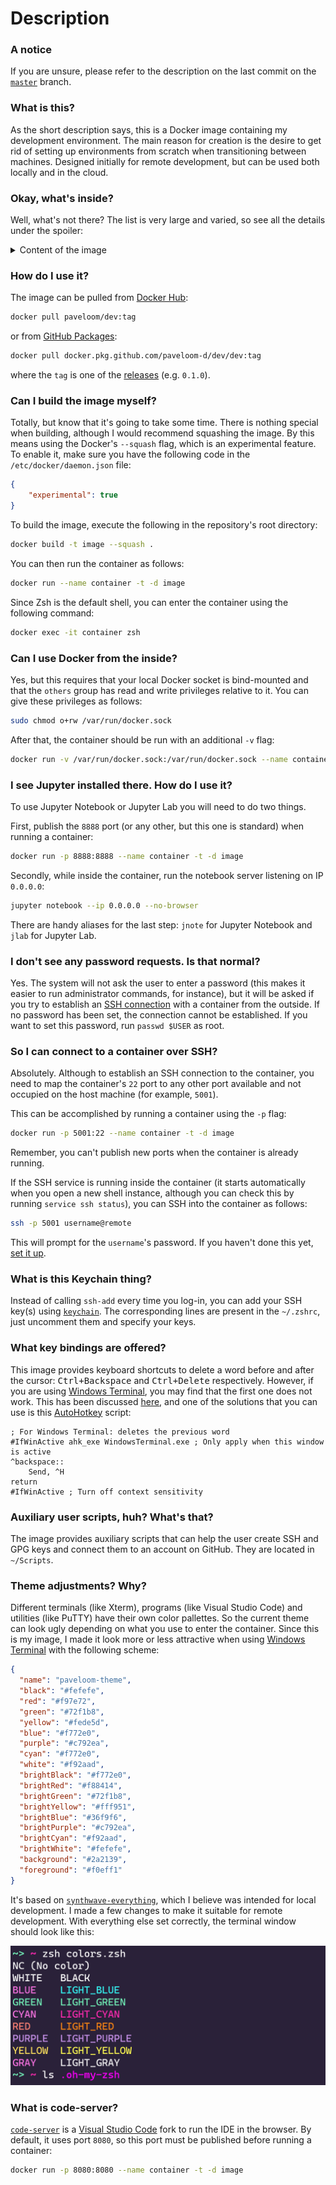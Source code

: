# Description

### A notice

If you are unsure, please refer to the description on the last commit on the
[`master`](https://github.com/paveloom-d/dev/tree/master) branch.

### What is this?

As the short description says, this is a Docker image containing my development environment.
The main reason for creation is the desire to get rid of setting up environments from
scratch when transitioning between machines. Designed initially for remote development,
but can be used both locally and in the cloud.

### Okay, what's inside?

Well, what's not there? The list is very large and varied,
so see all the details under the spoiler:

<details>
<summary>Content of the image</summary>
<ul>
  <li>Base image: Ubuntu (20.10)</li>
  <li>Essential packages:</li>
  <ul>
    <li><code>apt-utils</code></li>
    <li><code>apt-transport-https</code></li>
    <li><code>dialog</code></li>
    <li><code>dumb-init</code></li>
    <li><code>htop</code></li>
    <li><code>ca-certificates</code></li>
    <li><code>git</code></li>
    <li><code>make</code></li>
    <li><code>ncdu</code></li>
    <li><code>zip</code></li>
    <li><code>unzip</code></li>
    <li><code>nano</code></li>
    <li><code>less</code></li>
    <li><code>wget</code></li>
    <li><code>curl</code></li>
    <li><code>gnupg-agent</code></li>
    <li><a href="https://github.com/sudo-project/sudo"><code>sudo</code></a> (1.9.1)</li>
    <li><code>ssh</code></li>
    <li><code>locales</code></li>
    <li><code>software-properties-common</code></li>
  </ul>
  <li>Non-root user set-up</li>
  <li><a href="#what-is-this-keychain-thing">Keychain to manage your SSH keys</a></li>
  <li><a href="#what-key-bindings-are-offered">Key bindings</a></li>
  <li>X2Go Server and XFCE Desktop Environment</li>
  <li>Midori Web Browser</li>
  <li><a href="#auxiliary-user-scripts-huh-whats-that">Auxiliary user scripts</a></li>
  <li>Zsh as the default shell:</li>
  <ul>
    <li><a href="https://github.com/ohmyzsh/ohmyzsh">OhMyZsh</a></li>
    <ul>
      <li>Additional plugins:</li>
      <ul>
        <li>
          <a href="https://github.com/zsh-users/zsh-autosuggestions">
            <code>
              zsh-autosuggestions
            </code>
          </a>
        </li>
      </ul>
      <li><a href="#theme-adjustments-why-is-that">Theme adjustments</a></li>
    </ul>
  </ul>
  <li>Docker</li>
  <li>Python (3.8):</li>
  <ul>
    <li><code>python3-dev</code></li>
    <li><code>python3-pip</code></li>
    <li>Packages:</li>
    <ul>
      <li><code>wheel</code></li>
      <li><code>numpy</code></li>
      <li><code>matplotlib</code></li>
    </ul>
  </ul>
  <li>Jupyter:</li>
  <ul>
    <li><code>jupyter</code></li>
    <li><code>jupyterlab</code></li>
    <li>
      <a href="#i-see-jupyter-installed-there-how-do-i-use-it">
        Aliases to run a notebook server
      </a>
    </li>
  </ul>
  <li>Julia (1.5.1):</li>
  <ul>
    <li><a href="https://github.com/JuliaDocs/Documenter.jl">Documenter.jl</a></li>
    <li><a href="https://github.com/fredrikekre/Literate.jl">Literate.jl</a></li>
    <li><a href="https://github.com/timholy/Revise.jl">Revise.jl</a></li>
    <li><a href="https://github.com/JuliaLang/IJulia.jl">IJulia.jl</a></li>
    <li><a href="https://github.com/JuliaPy/PyPlot.jl">PyPlot.jl</a></li>
    <li><a href="https://github.com/JuliaPlots/Plots.jl">Plots.jl</a></li>
  </ul>
  <li>Node.js and npm</li>
  <li>Rclone</li>
  <li>TexLive:</li>
  <ul>
    <li><code>dvipng</code></li>
    <li><code>texlive-latex-extra</code></li>
    <li><code>texlive-fonts-extra</code></li>
    <li><code>texlive-lang-cyrillic</code></li>
    <li><code>cm-super</code></li>
  </ul>
  <li><a href="#what-is-code-server"><code>code-server</code></a></li>
</ul>
</details>

### How do I use it?

The image can be pulled from [Docker Hub](https://hub.docker.com/r/paveloom/dev):

```bash
docker pull paveloom/dev:tag
```

or from [GitHub Packages](https://github.com/paveloom-d/dev/packages):

```bash
docker pull docker.pkg.github.com/paveloom-d/dev/dev:tag
```

where the `tag` is one of the [releases](https://github.com/paveloom-d/dev/releases)
(e.g. `0.1.0`).

### Can I build the image myself?

Totally, but know that it's going to take some time. There is nothing special when building,
although I would recommend squashing the image. By this means using the Docker's `--squash`
flag, which is an experimental feature. To enable it, make sure you have the following code
in the `/etc/docker/daemon.json` file:

```json
{
    "experimental": true
}
```

To build the image, execute the following in the repository's root directory:

```bash
docker build -t image --squash .
```

You can then run the container as follows:

```bash
docker run --name container -t -d image
```

Since Zsh is the default shell, you can enter the container using the following command:

```bash
docker exec -it container zsh
```

### Can I use Docker from the inside?

Yes, but this requires that your local Docker socket is bind-mounted and that the `others`
group has read and write privileges relative to it. You can give these privileges as
follows:

```bash
sudo chmod o+rw /var/run/docker.sock
```

After that, the container should be run with an additional `-v` flag:

```bash
docker run -v /var/run/docker.sock:/var/run/docker.sock --name container -t -d image
```

### I see Jupyter installed there. How do I use it?

To use Jupyter Notebook or Jupyter Lab you will need to do two things.

First, publish the `8888` port (or any other, but this one is standard) when running a
container:

```bash
docker run -p 8888:8888 --name container -t -d image
```

Secondly, while inside the container, run the notebook server listening on IP `0.0.0.0`:

```bash
jupyter notebook --ip 0.0.0.0 --no-browser
```

There are handy aliases for the last step: `jnote` for Jupyter Notebook and `jlab` for
Jupyter Lab.

### I don't see any password requests. Is that normal?

Yes. The system will not ask the user to enter a password (this makes it
easier to run administrator commands, for instance), but it will be asked if you try to
establish an [SSH connection](#so-i-can-connect-to-this-container-over-ssh) with a
container from the outside. If no password has been set, the connection cannot be
established. If you want to set this password, run `passwd $USER` as root.

### So I can connect to a container over SSH?

Absolutely. Although to establish an SSH connection to the container, you need to map the
container's `22` port to any other port available and not occupied on the host machine
(for example, `5001`).

This can be accomplished by running a container using the `-p` flag:

```bash
docker run -p 5001:22 --name container -t -d image
```

Remember, you can't publish new ports when the container is already running.

If the SSH service is running inside the container (it starts automatically when you
open a new shell instance, although you can check this by running `service ssh status`),
you can SSH into the container as follows:

```bash
ssh -p 5001 username@remote
```

This will prompt for the `username`'s password. If you haven't done this yet,
[set it up](#i-dont-see-any-password-requests-is-that-normal).

### What is this Keychain thing?

Instead of calling `ssh-add` every time you log-in, you can add your SSH key(s) using
[`keychain`](https://linux.die.net/man/1/keychain). The corresponding lines are present
in the `~/.zshrc`, just uncomment them and specify your keys.

### What key bindings are offered?

This image provides keyboard shortcuts to delete a word before and after the cursor:
<kbd>Ctrl+Backspace</kbd> and <kbd>Ctrl+Delete</kbd> respectively. However, if you are
using [Windows Terminal](https://github.com/microsoft/terminal), you may find that the
first one does not work. This has been discussed
[here](https://github.com/microsoft/terminal/issues/755), and one of the solutions that
you can use is this [AutoHotkey](https://www.autohotkey.com/) script:

```autohotkey
; For Windows Terminal: deletes the previous word
#IfWinActive ahk_exe WindowsTerminal.exe ; Only apply when this window is active
^backspace::
    Send, ^H
return
#IfWinActive ; Turn off context sensitivity
```

### Auxiliary user scripts, huh? What's that?

The image provides auxiliary scripts that can help the user create SSH and GPG keys and
connect them to an account on GitHub. They are located in `~/Scripts`.

### Theme adjustments? Why?

Different terminals (like Xterm), programs (like Visual Studio Code) and utilities
(like PuTTY) have their own color pallettes. So the current theme can look ugly depending
on what you use to enter the container. Since this is my image, I made it look more or less
attractive when using [Windows Terminal](https://github.com/microsoft/terminal) with the
following scheme:

```json
{
  "name": "paveloom-theme",
  "black": "#fefefe",
  "red": "#f97e72",
  "green": "#72f1b8",
  "yellow": "#fede5d",
  "blue": "#f772e0",
  "purple": "#c792ea",
  "cyan": "#f772e0",
  "white": "#f92aad",
  "brightBlack": "#f772e0",
  "brightRed": "#f88414",
  "brightGreen": "#72f1b8",
  "brightYellow": "#fff951",
  "brightBlue": "#36f9f6",
  "brightPurple": "#c792ea",
  "brightCyan": "#f92aad",
  "brightWhite": "#fefefe",
  "background": "#2a2139",
  "foreground": "#f0eff1"
}
```

It's based on
[`synthwave-everything`](https://atomcorp.github.io/themes/?theme=synthwave-everything),
which I believe was intended for local development. I made a few changes to make it
suitable for remote development. With everything else set correctly, the terminal window
should look like this:

![](https://github.com/paveloom-d/dev/raw/master/.github/pictures/color-theme.png)

### What is code-server?

[`code-server`](https://github.com/cdr/code-server) is a
[Visual Studio Code](https://code.visualstudio.com/) fork to run the IDE in the browser.
By default, it uses port `8080`, so this port must be published before running a
container:

```bash
docker run -p 8080:8080 --name container -t -d image
```
